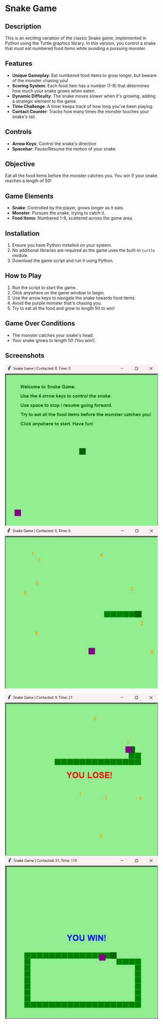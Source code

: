 # Snake Game

## Description

This is an exciting variation of the classic Snake game, implemented in Python using the Turtle graphics library. In this version, you control a snake that must eat numbered food items while avoiding a pursuing monster.

## Features

- **Unique Gameplay**: Eat numbered food items to grow longer, but beware of the monster chasing you!
- **Scoring System**: Each food item has a number (1-9) that determines how much your snake grows when eaten.
- **Dynamic Difficulty**: The snake moves slower when it's growing, adding a strategic element to the game.
- **Time Challenge**: A timer keeps track of how long you've been playing.
- **Contact Counter**: Tracks how many times the monster touches your snake's tail.

## Controls

- **Arrow Keys**: Control the snake's direction
- **Spacebar**: Pause/Resume the motion of your snake

## Objective

Eat all the food items before the monster catches you. You win if your snake reaches a length of 50!

## Game Elements

- **Snake**: Controlled by the player, grows longer as it eats.
- **Monster**: Pursues the snake, trying to catch it.
- **Food Items**: Numbered 1-9, scattered across the game area.

## Installation

1. Ensure you have Python installed on your system.
2. No additional libraries are required as the game uses the built-in `turtle` module.
3. Download the game script and run it using Python.

## How to Play

1. Run the script to start the game.
2. Click anywhere on the game window to begin.
3. Use the arrow keys to navigate the snake towards food items.
4. Avoid the purple monster that's chasing you.
5. Try to eat all the food and grow to length 50 to win!

## Game Over Conditions

- The monster catches your snake's head.
- Your snake grows to length 50 (You win!).

## Screenshots

![1728080973698](image/README/1728080973698.png) ![1728081019701](image/README/1728081019701.png)

![1728081150726](image/README/1728081150726.png) ![1728081315480](image/README/1728081315480.png)
